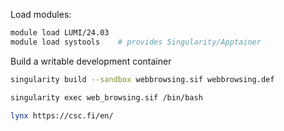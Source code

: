 Load modules:
```bash
module load LUMI/24.03
module load systools    # provides Singularity/Apptainer
```



Build a writable development container

```bash
singularity build --sandbox webbrowsing.sif webbrowsing.def

singularity exec web_browsing.sif /bin/bash

lynx https://csc.fi/en/
```


